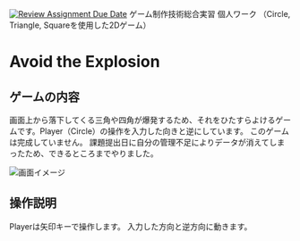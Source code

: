 [![Review Assignment Due Date](https://classroom.github.com/assets/deadline-readme-button-22041afd0340ce965d47ae6ef1cefeee28c7c493a6346c4f15d667ab976d596c.svg)](https://classroom.github.com/a/l0taWXbI)
ゲーム制作技術総合実習 個人ワーク
（Circle, Triangle, Squareを使用した2Dゲーム）

# Avoid the Explosion

## ゲームの内容
画面上から落下してくる三角や四角が爆発するため、それをひたすらよけるゲームです。Player（Circle）の操作を入力した向きと逆にしています。
このゲームは完成していません。
課題提出日に自分の管理不足によりデータが消えてしまったため、できるところまでやりました。

![画面イメージ](c:docs\images/game_image01.png)


## 操作説明
Playerは矢印キーで操作します。
入力した方向と逆方向に動きます。
